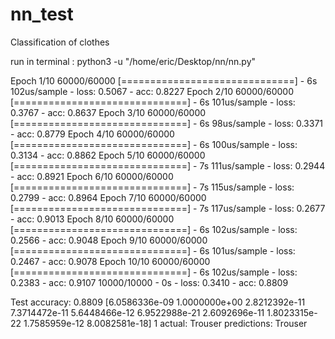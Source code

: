 # nn_test
Classification of clothes

run in terminal :
python3 -u "/home/eric/Desktop/nn/nn.py"

>>>
Epoch 1/10
60000/60000 [==============================] - 6s 102us/sample - loss: 0.5067 - acc: 0.8227
Epoch 2/10
60000/60000 [==============================] - 6s 101us/sample - loss: 0.3767 - acc: 0.8637
Epoch 3/10
60000/60000 [==============================] - 6s 98us/sample - loss: 0.3371 - acc: 0.8779
Epoch 4/10
60000/60000 [==============================] - 6s 100us/sample - loss: 0.3134 - acc: 0.8862
Epoch 5/10
60000/60000 [==============================] - 7s 111us/sample - loss: 0.2944 - acc: 0.8921
Epoch 6/10
60000/60000 [==============================] - 7s 115us/sample - loss: 0.2799 - acc: 0.8964
Epoch 7/10
60000/60000 [==============================] - 7s 117us/sample - loss: 0.2677 - acc: 0.9013
Epoch 8/10
60000/60000 [==============================] - 6s 102us/sample - loss: 0.2566 - acc: 0.9048
Epoch 9/10
60000/60000 [==============================] - 6s 101us/sample - loss: 0.2467 - acc: 0.9078
Epoch 10/10
60000/60000 [==============================] - 6s 102us/sample - loss: 0.2383 - acc: 0.9107
10000/10000 - 0s - loss: 0.3410 - acc: 0.8809

Test accuracy: 0.8809
[6.0586336e-09 1.0000000e+00 2.8212392e-11 7.3714472e-11 5.6448466e-12
 6.9522988e-21 2.6092696e-11 1.8023315e-22 1.7585959e-12 8.0082581e-18]
1
actual:  Trouser
predictions:  Trouser
